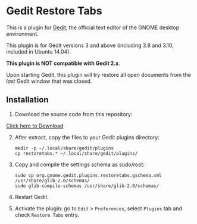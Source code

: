 Gedit Restore Tabs
==================

This is a plugin for [Gedit][1], the official text editor of the GNOME desktop
environment. 

This plugin is for Gedit versions 3 and above (including 3.8 and 3.10, included in Ubuntu 14.04).

**This plugin is NOT compatible with Gedit 2.x**.

Upon starting Gedit, this plugin will try restore all open documents from the 
*last* Gedit window that was closed.


Installation
------------

1. Download the source code from this repository: 

  [Click here to Download](https://github.com/raelgc/gedit-restore-tabs/archive/master.zip)

2. After extract, copy the files to your Gedit plugins directory:

    ```
    mkdir -p ~/.local/share/gedit/plugins
    cp restoretabs.* ~/.local/share/gedit/plugins/
    ```

3. Copy and compile the settings schema as sudo/root:

    ```
    sudo cp org.gnome.gedit.plugins.restoretabs.gschema.xml /usr/share/glib-2.0/schemas/
    sudo glib-compile-schemas /usr/share/glib-2.0/schemas/
    ```

4. Restart Gedit.

5. Activate the plugin: go to `Edit` > `Preferences`, select `Plugins` tab and check `Restore Tabs` entry.

[1]: http://www.gedit.org



